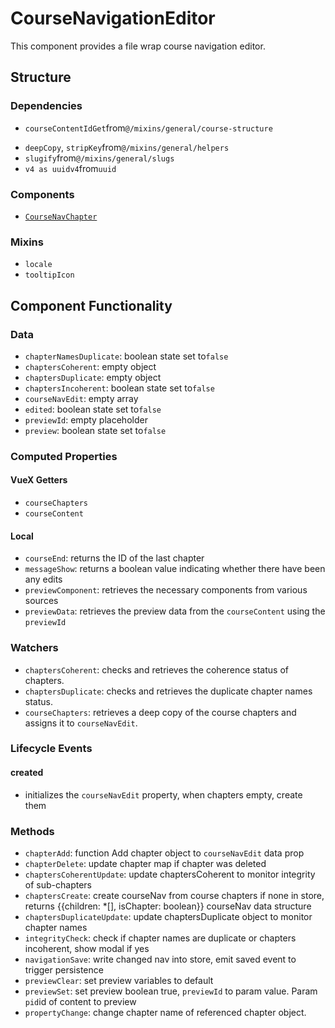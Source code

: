 CourseNavigationEditor
===============
This component provides a file wrap course navigation editor.
## Structure

### Dependencies
+ `courseContentIdGet`from`@/mixins/general/course-structure`
* `deepCopy`, `stripKey`from`@/mixins/general/helpers`
* `slugify`from`@/mixins/general/slugs`
* `v4 as uuidv4`from`uuid`

### Components
- [`CourseNavChapter`](../course-nav-chapter)

### Mixins
* `locale`
* `tooltipIcon`

Component Functionality
---------
### Data
- `chapterNamesDuplicate`: boolean state set to`false`
- `chaptersCoherent`: empty object
- `chaptersDuplicate`: empty object
- `chaptersIncoherent`: boolean state set to`false`
- `courseNavEdit`: empty array
- `edited`: boolean state set to`false`
- `previewId`: empty placeholder
- `preview`: boolean state set to`false`

### Computed Properties

#### VueX Getters
- `courseChapters`
- `courseContent`

#### Local
- `courseEnd`: returns the ID of the last chapter
- `messageShow`: returns a boolean value indicating whether there have been any edits
- `previewComponent`: retrieves the necessary components from various sources
- `previewData`: retrieves the preview data from the `courseContent` using the `previewId`

### Watchers
- `chaptersCoherent`: checks and retrieves the coherence status of chapters.
- `chaptersDuplicate`: checks and retrieves the duplicate chapter names status.
- `courseChapters`: retrieves a deep copy of the course chapters and assigns it to `courseNavEdit`.

### Lifecycle Events

#### created
- initializes the `courseNavEdit` property, when chapters empty, create them

### Methods
- `chapterAdd`: function Add chapter object to `courseNavEdit` data prop
- `chapterDelete`: update chapter map if chapter was deleted
- `chaptersCoherentUpdate`: update chaptersCoherent to monitor integrity of sub-chapters
- `chaptersCreate`: create courseNav from course chapters if none in store, returns {{children: *[], isChapter: boolean}} courseNav data structure
- `chaptersDuplicateUpdate`: update chaptersDuplicate object to monitor chapter names
- `integrityCheck`: check if chapter names are duplicate or chapters incoherent, show modal if yes
- `navigationSave`: write changed nav into store, emit saved event to trigger persistence
- `previewClear`: set preview variables to default 
- `previewSet`: set preview boolean true, `previewId` to param value. Param `pid`id of content to preview 
- `propertyChange`: change chapter name of referenced chapter object. 
